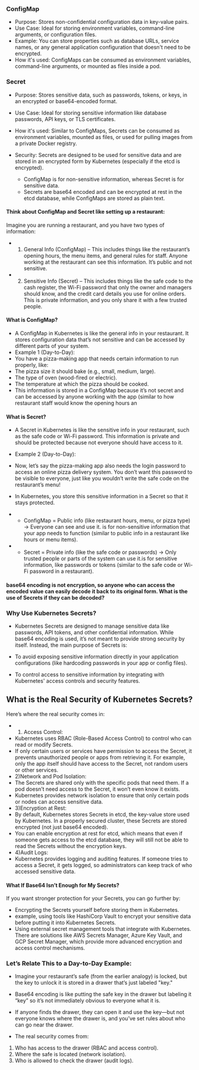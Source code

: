 ### ConfigMap
- Purpose: Stores non-confidential configuration data in key-value pairs.
- Use Case: Ideal for storing environment variables, command-line arguments, or configuration files.
- Example: You can store properties such as database URLs, service names, or any general application configuration that doesn't need to be encrypted.
- How it's used: ConfigMaps can be consumed as environment variables, command-line arguments, or mounted as files inside a pod.

### Secret
- Purpose: Stores sensitive data, such as passwords, tokens, or keys, in an encrypted or base64-encoded format.
- Use Case: Ideal for storing sensitive information like database passwords, API keys, or TLS certificates.
- How it's used: Similar to ConfigMaps, Secrets can be consumed as environment variables, mounted as files, or used for pulling images from a private Docker registry.
- Security: Secrets are designed to be used for sensitive data and are stored in an encrypted form by Kubernetes (especially if the etcd is encrypted).

    - ConfigMap is for non-sensitive information, whereas Secret is for sensitive data.
    - Secrets are base64 encoded and can be encrypted at rest in the etcd database, while ConfigMaps are stored as plain text.

#### Think about ConfigMap and Secret like setting up a restaurant:
Imagine you are running a restaurant, and you have two types of information:
- 1. General Info (ConfigMap) – This includes things like the restaurant’s opening hours, the menu items, and general rules for staff. Anyone working at the restaurant can see this information. It’s public and not sensitive.
- 2. Sensitive Info (Secret) – This includes things like the safe code to the cash register, the Wi-Fi password that only the owner and managers should know, and the credit card details you use for online orders. This is private information, and you only share it with a few trusted people.

#### What is ConfigMap?
- A ConfigMap in Kubernetes is like the general info in your restaurant. It stores configuration data that’s not sensitive and can be accessed by different parts of your system.
- Example 1 (Day-to-Day):
- You have a pizza-making app that needs certain information to run properly, like:
- The pizza size it should bake (e.g., small, medium, large).
- The type of oven (wood-fired or electric).
- The temperature at which the pizza should be cooked.
- This information is stored in a ConfigMap because it’s not secret and can be accessed by anyone working with the app (similar to how restaurant staff would know the opening hours an

#### What is Secret?
- A Secret in Kubernetes is like the sensitive info in your restaurant, such as the safe code or Wi-Fi password. This information is private and should be protected because not everyone should have access to it.
- Example 2 (Day-to-Day):
- Now, let’s say the pizza-making app also needs the login password to access an online pizza delivery system. You don’t want this password to be visible to everyone, just like you wouldn’t write the safe code on the restaurant’s menu!
- In Kubernetes, you store this sensitive information in a Secret so that it stays protected.

- * ConfigMap = Public info (like restaurant hours, menu, or pizza type) → Everyone can see and use it.  is for non-sensitive information that your app needs to function (similar to public info in a restaurant like hours or menu items).
- * Secret = Private info (like the safe code or passwords) → Only trusted people or parts of the system can use it.is for sensitive information, like passwords or tokens (similar to the safe code or Wi-Fi password in a restaurant).

#### base64 encoding is not encryption, so anyone who can access the encoded value can easily decode it back to its original form.  What is the use of Secrets if they can be decoded?
### Why Use Kubernetes Secrets?
- Kubernetes Secrets are designed to manage sensitive data like passwords, API tokens, and other confidential information. While base64 encoding is used, it’s not meant to provide strong security by itself. Instead, the main purpose of Secrets is:

- To avoid exposing sensitive information directly in your application configurations (like hardcoding passwords in your app or config files).
- To control access to sensitive information by integrating with Kubernetes' access controls and security features.

## What is the Real Security of Kubernetes Secrets?
Here’s where the real security comes in:
- 1) Access Control:
- Kubernetes uses RBAC (Role-Based Access Control) to control who can read or modify Secrets.
- If only certain users or services have permission to access the Secret, it prevents unauthorized people or apps from retrieving it. For example, only the app itself should have access to the Secret, not random users or other services.
- 2)Network and Pod Isolation:
- The Secrets are shared only with the specific pods that need them. If a pod doesn’t need access to the Secret, it won’t even know it exists.
- Kubernetes provides network isolation to ensure that only certain pods or nodes can access sensitive data.
- 3)Encryption at Rest:
- By default, Kubernetes stores Secrets in etcd, the key-value store used by Kubernetes. In a properly secured cluster, these Secrets are stored encrypted (not just base64 encoded).
- You can enable encryption at rest for etcd, which means that even if someone gets access to the etcd database, they will still not be able to read the Secrets without the encryption keys.
- 4)Audit Logs:
- Kubernetes provides logging and auditing features. If someone tries to access a Secret, it gets logged, so administrators can keep track of who accessed sensitive data.

#### What If Base64 Isn’t Enough for My Secrets?
If you want stronger protection for your Secrets, you can go further by:
- Encrypting the Secrets yourself before storing them in Kubernetes.
- example, using tools like HashiCorp Vault to encrypt your sensitive data before putting it into Kubernetes Secrets.
- Using external secret management tools that integrate with Kubernetes. There are solutions like AWS Secrets Manager, Azure Key Vault, and GCP Secret Manager, which provide more advanced encryption and access control mechanisms.

### Let’s Relate This to a Day-to-Day Example:
- Imagine your restaurant’s safe (from the earlier analogy) is locked, but the key to unlock it is stored in a drawer that’s just labeled "key."

- Base64 encoding is like putting the safe key in the drawer but labeling it “key” so it’s not immediately obvious to everyone what it is.

- If anyone finds the drawer, they can open it and use the key—but not everyone knows where the drawer is, and you’ve set rules about who can go near the drawer.

- The real security comes from:

1. Who has access to the drawer (RBAC and access control).
2. Where the safe is located (network isolation).
3. Who is allowed to check the drawer (audit logs).
   


